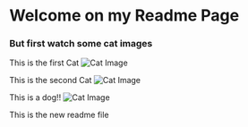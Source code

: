 # Welcome on my Readme Page
### But first watch some cat images

This is the first Cat
![Cat Image](https://t4.ftcdn.net/jpg/01/12/48/29/360_F_112482963_Bdyb5YPGh0dMmVf8WVV2x0GjITEeNZXP.jpg)

This is the second Cat
![Cat Image](https://upload.wikimedia.org/wikipedia/commons/thumb/c/c7/Tabby_cat_with_blue_eyes-3336579.jpg/997px-Tabby_cat_with_blue_eyes-3336579.jpg)

This is a dog!!
![Cat Image](https://upload.wikimedia.org/wikipedia/commons/0/0c/About_The_Dog.jpg)


This is the new readme file
